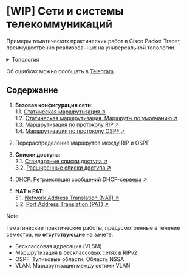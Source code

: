 # [WIP] Сети и системы телекоммуникаций 
Примеры тематических практических работ в Cisco Packet Tracer, преимущественно реализованных на универсальной топологии.

<details>
  <summary>Топология</summary>

  ![topology](https://i.imgur.com/rasnj1N.png)
</details>

Об ошибках можно сообщать в [Telegram](https://bit.ly/3X40VCN).

## Содержание
1. **Базовая конфигурация сети**:  
    1.1. [Статическая маршрутизация ↗](1.1-static-routing.md)  
    1.2. [Статическая маршрутизация. Маршруты по умолчанию ↗](1.2-static-routing-default-routes.md)  
    1.3. [Маршрутизация по протоколу RIP ↗](1.3-rip-routing.md)  
    1.4. [Маршрутизация по протоколу OSPF ↗](1.4-ospf-routing.md)  

2. Перераспределение маршрутов между RIP и OSPF

3. **Списки доступа**:  
    3.1. [Стандартные списки доступа ↗](3.1-acl.md)  
    3.2. [Расширенные списки доступа ↗](3.2-extended-acl.md)  

4. [DHCP. Ретрансляция сообщений DHCP-сервера ↗](4-dhcp.md)  

5. **NAT и PAT**:  
    5.1. [Network Address Translation (NAT) ↗](5.1-nat.md)  
    5.2. [Port Address Translation (PAT) ↗](5.2-pat.md)

> [!NOTE]
> Тематические практические работы, предусмотренные в течение семестра, но **отсутствующие** на зачете:
> - Бесклассовая адресация (VLSM)
> - Маршрутизация в бесклассовых сетях в RIPv2
> - OSPF. Тупиковые области. Область NSSA
> - VLAN. Маршрутизация между сетями VLAN
>